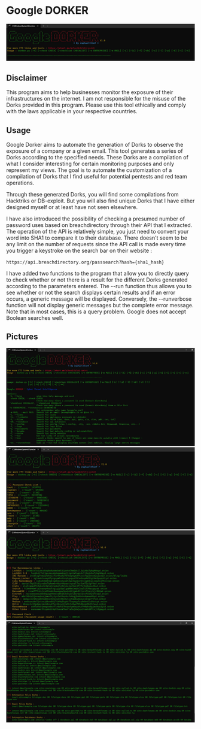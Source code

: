 # Google DORKER

![GoogleDORKER](https://github.com/raphaelthief/Google-Dorker/blob/main/Pictures/Main.JPG "GoogleDORKER")

## Disclaimer 
This program aims to help businesses monitor the exposure of their infrastructures on the internet. I am not responsible for the misuse of the Dorks provided in this program. Please use this tool ethically and comply with the laws applicable in your respective countries.

## Usage 
Google Dorker aims to automate the generation of Dorks to observe the exposure of a company or a given email. This tool generates a series of Dorks according to the specified needs. These Dorks are a compilation of what I consider interesting for certain monitoring purposes and only represent my views. The goal is to automate the customization of a compilation of Dorks that I find useful for potential pentests and red team operations.

Through these generated Dorks, you will find some compilations from Hacktriks or DB-exploit. But you will also find unique Dorks that I have either designed myself or at least have not seen elsewhere.

I have also introduced the possibility of checking a presumed number of password uses based on breachdirectory through their API that I extracted.
The operation of the API is relatively simple, you just need to convert your word into SHA1 to compare it to their database. There doesn't seem to be any limit on the number of requests since the API call is made every time you trigger a keystroke on the search bar on their website :

```
https://api.breachdirectory.org/passsearch?hash={sha1_hash}
```

I have added two functions to the program that allow you to directly query to check whether or not there is a result for the different Dorks generated according to the parameters entered.
The --run function thus allows you to see whether or not the search displays certain results and if an error occurs, a generic message will be displayed. Conversely, the --runverbose function will not display generic messages but the complete error message.
Note that in most cases, this is a query problem. Google does not accept Boolean searches well.

## Pictures

![GoogleDORKER](https://github.com/raphaelthief/Google-Dorker/blob/main/Pictures/HelpV2.JPG "GoogleDORKER")
![GoogleDORKER](https://github.com/raphaelthief/Google-Dorker/blob/main/Pictures/checklist.JPG "GoogleDORKER")
![GoogleDORKER](https://github.com/raphaelthief/Google-Dorker/blob/main/Pictures/api_tor.JPG "GoogleDORKER")
![GoogleDORKER](https://github.com/raphaelthief/Google-Dorker/blob/main/Pictures/Exemple.JPG "GoogleDORKER")
